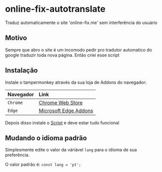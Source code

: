 
# online-fix-autotranslate

Traduz automaticamente o site 'online-fix.me' sem interferência do usuário



## Motivo
Sempre que abro o site é um incomodo pedir pro tradutor automatico do google traduzir toda nova página. Então criei esse script
## Instalação

Instale o tampermonkey através da sua loja de Addons do navegador:

| Navegador   | Link       |
| :---------- | :--------- |
| `Chrome` | [Chrome Web Store](https://https://chromewebstore.google.com/detail/tampermonkey/dhdgffkkebhmkfjojejmpbldmpobfkfo?hl=pt-BR) |
`Edge` | [Microsoft Edge Addons](https://microsoftedge.microsoft.com/addons/detail/tampermonkey/iikmkjmpaadaobahmlepeloendndfphd)

Depois disso instale o [Script](https://github.com/aarcanj0/online-fix-autotranslate/releases/download/main/autotranslate.js?raw=True) e deve estar tudo funcional
## Mudando o idioma padrão

Simplesmente edite o valor da váriável `lang` para o idioma de sua preferência.

O valor padrão é: `const lang = 'pt';`

